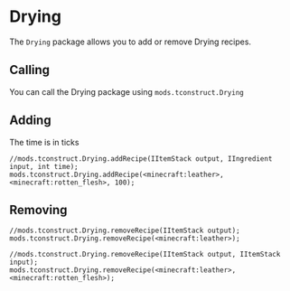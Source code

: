 # Drying

The `Drying` package allows you to add or remove Drying recipes.

## Calling

You can call the Drying package using `mods.tconstruct.Drying`

## Adding

The time is in ticks

```zenscript
//mods.tconstruct.Drying.addRecipe(IItemStack output, IIngredient input, int time);
mods.tconstruct.Drying.addRecipe(<minecraft:leather>,<minecraft:rotten_flesh>, 100);
```

## Removing

```zenscript
//mods.tconstruct.Drying.removeRecipe(IItemStack output);
mods.tconstruct.Drying.removeRecipe(<minecraft:leather>);

//mods.tconstruct.Drying.removeRecipe(IItemStack output, IItemStack input);
mods.tconstruct.Drying.removeRecipe(<minecraft:leather>, <minecraft:rotten_flesh>);
```